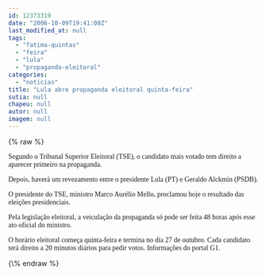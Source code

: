 ```yaml
---
id: 12373319
date: "2006-10-09T19:41:00Z"
last_modified_at: null
tags:
  - "fatima-quintas"
  - "feira"
  - "lula"
  - "propaganda-eleitoral"
categories:
  - "noticias"
title: "Lula abre propaganda eleitoral quinta-feira"
sutia: null
chapeu: null
autor: null
imagem: null
---
```

{\% raw %}
<p><FONT face=Verdana></p>
<p><P>Segundo o Tribunal Superior Eleitoral (TSE), o candidato mais votado tem direito a aparecer primeiro na propaganda. </P></p>
<p><P>Depois, haverá um revezamento entre o presidente Lula (PT) e Geraldo Alckmin (PSDB). </P></p>
<p><P>O presidente do TSE, ministro Marco Aurélio Mello,&nbsp;proclamou hoje o resultado das eleições presidenciais. </P></p>
<p><P>Pela legislação eleitoral, a veiculação da propaganda só pode ser feita 48 horas após&nbsp;esse ato&nbsp;oficial do ministro.&nbsp;</P></p>
<p><P>O&nbsp;horário eleitoral começa&nbsp;quinta-feira e&nbsp;termina no dia 27 de outubro. Cada candidato terá direito a 20 minutos diários para pedir votos. Informações do portal G1.</FONT></P> </p>
{\% endraw %}